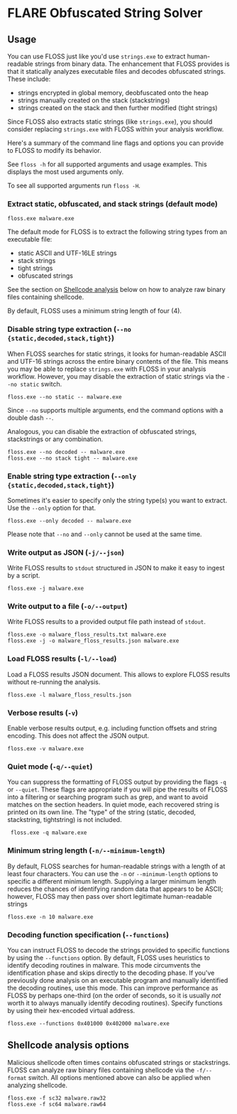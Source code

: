 # FLARE Obfuscated String Solver

## Usage

You can use FLOSS just like you'd use `strings.exe`
 to extract human-readable strings from binary data.
The enhancement that FLOSS provides is that it statically
 analyzes executable files and decodes obfuscated strings.
These include:
* strings encrypted in global memory, deobfuscated onto the heap
* strings manually created on the stack (stackstrings)
* strings created on the stack and then further modified (tight strings)

Since FLOSS also extracts static strings (like `strings.exe`),
 you should consider replacing `strings.exe` with FLOSS
 within your analysis workflow.

Here's a summary of the command line flags and options you
 can provide to FLOSS to modify its behavior.

See `floss -h` for all supported arguments and usage examples. This displays the most used arguments only.

To see all supported arguments run `floss -H`.

### Extract static, obfuscated, and stack strings (default mode)

    floss.exe malware.exe

The default mode for FLOSS is to extract the following string types from an executable file:
- static ASCII and UTF-16LE strings
- stack strings
- tight strings
- obfuscated strings

See the section on [Shellcode analysis](#shellcode) below on how to analyze raw binary files
containing shellcode.

By default, FLOSS uses a minimum string length of four (4).


### Disable string type extraction (`--no {static,decoded,stack,tight}`)

When FLOSS searches for static strings, it looks for
 human-readable ASCII and UTF-16 strings across the
 entire binary contents of the file.
This means you may be able to replace `strings.exe` with
 FLOSS in your analysis workflow. However, you may disable
 the extraction of static strings via the `--no static` switch.

    floss.exe --no static -- malware.exe

Since `--no` supports multiple arguments, end the command options with a double dash `--`.

Analogous, you can disable the extraction of obfuscated strings, stackstrings or any combination.

    floss.exe --no decoded -- malware.exe
    floss.exe --no stack tight -- malware.exe


### Enable string type extraction (`--only {static,decoded,stack,tight}`)

Sometimes it's easier to specify only the string type(s) you want to extract.
Use the `--only` option for that.

    floss.exe --only decoded -- malware.exe

Please note that `--no` and `--only` cannot be used at the same time.

### Write output as JSON (`-j/--json`)

Write FLOSS results to `stdout` structured in JSON to make it easy to ingest by a script.

    floss.exe -j malware.exe


### Write output to a file (`-o/--output`)

Write FLOSS results to a provided output file path instead of `stdout`.

    floss.exe -o malware_floss_results.txt malware.exe
    floss.exe -j -o malware_floss_results.json malware.exe


### Load FLOSS results (`-l/--load`)

Load a FLOSS results JSON document. This allows to explore FLOSS results without re-running the analysis.

    floss.exe -l malware_floss_results.json


### Verbose results (`-v`)

Enable verbose results output, e.g. including function offsets and string encoding.
This does not affect the JSON output.

    floss.exe -v malware.exe


### Quiet mode (`-q/--quiet`)

You can suppress the formatting of FLOSS output by providing
 the flags `-q` or `--quiet`.
These flags are appropriate if you will pipe the results of FLOSS
 into a filtering or searching program such as grep, and
 want to avoid matches on the section headers.
In quiet mode, each recovered string is printed on its
 own line.
The "type" of the string (static, decoded, stackstring, tightstring)
 is not included.

     floss.exe -q malware.exe


### Minimum string length (`-n/--minimum-length`)

By default, FLOSS searches for human-readable strings
 with a length of at least four characters.
You can use the `-n` or `--minimum-length` options to
 specific a different minimum length.
Supplying a larger minimum length reduces the chances
 of identifying random data that appears to be ASCII;
 however, FLOSS may then pass over short legitimate
 human-readable strings

    floss.exe -n 10 malware.exe


### Decoding function specification (`--functions`)

You can instruct FLOSS to decode the strings provided
 to specific functions by using the `--functions`
 option.
By default, FLOSS uses heuristics to identify decoding
 routines in malware.
This mode circumvents the identification phase and skips
 directly to the decoding phase.
If you've previously done analysis on an executable program
 and manually identified the decoding routines, use
 this mode.
This can improve performance as FLOSS by perhaps one-third
 (on the order of seconds, so it is usually _not_ worth it
  to always manually identify decoding routines).
Specify functions by using their hex-encoded virtual address.

    floss.exe --functions 0x401000 0x402000 malware.exe


## <a name="shellcode"></a>Shellcode analysis options

Malicious shellcode often times contains obfuscated strings or stackstrings.
FLOSS can analyze raw binary files containing shellcode via the `-f/--format` switch. All
options mentioned above can also be applied when analyzing shellcode.

    floss.exe -f sc32 malware.raw32
    floss.exe -f sc64 malware.raw64
